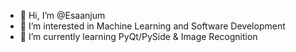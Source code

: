 - 👋 Hi, I’m @Esaanjum
- 👀 I’m interested in Machine Learning and Software Development
- 🌱 I’m currently learning PyQt/PySide & Image Recognition
